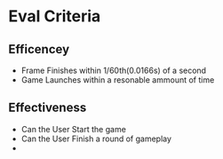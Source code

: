 # Eval Criteria

## Efficencey

- Frame Finishes within 1/60th(0.0166s) of a second
- Game Launches within a resonable ammount of time

## Effectiveness

- Can the User Start the game
- Can the User Finish a round of gameplay
- 
